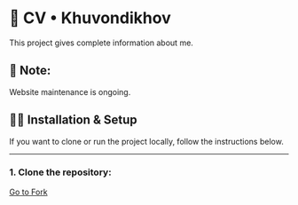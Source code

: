 <h1>🧾 CV • Khuvondikhov</h1>
<p>This project gives complete information about me.</p>
<h2>📝 Note: </h2>
<p>Website maintenance is ongoing.</p>
<h2>🧑‍💻 Installation & Setup</h2>
<p>If you want to clone or run the project locally, follow the instructions below.</p>
<hr>
<h3>1. Clone the repository:</h3>
<a href="https://github.com/Sardorbek-Kuvondikov/MyCreativeSpace-">Go to Fork</a>
